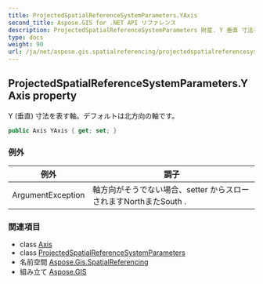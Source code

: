 ```yaml
---
title: ProjectedSpatialReferenceSystemParameters.YAxis
second_title: Aspose.GIS for .NET API リファレンス
description: ProjectedSpatialReferenceSystemParameters 財産. Y 垂直 寸法を表す軸デフォルトは北方向の軸です
type: docs
weight: 90
url: /ja/net/aspose.gis.spatialreferencing/projectedspatialreferencesystemparameters/yaxis/
---
```

## ProjectedSpatialReferenceSystemParameters.YAxis property

Y (垂直) 寸法を表す軸。デフォルトは北方向の軸です。

```csharp
public Axis YAxis { get; set; }
```

### 例外

| 例外 | 調子 |
| --- | --- |
| ArgumentException | 軸方向がそうでない場合、setter からスローされますNorthまたSouth . |

### 関連項目

* class [Axis](../../axis/)
* class [ProjectedSpatialReferenceSystemParameters](../)
* 名前空間 [Aspose.Gis.SpatialReferencing](../../projectedspatialreferencesystemparameters/)
* 組み立て [Aspose.GIS](../../../)


